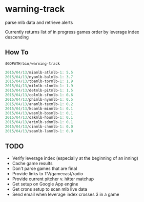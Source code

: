 # warning-track
parse mlb data and retrieve alerts

Currently returns list of in progress games order by leverage index descending

## How To
```go
$GOPATH/bin/warning-track

2015/04/13/miamlb-atlmlb-1: 5.5
2015/04/13/nyamlb-balmlb-1: 3.7
2015/04/13/tbamlb-tormlb-1: 1.9
2015/04/13/milmlb-slnmlb-1: 1.9
2015/04/13/detmlb-pitmlb-1: 1.5
2015/04/13/colmlb-sfnmlb-1: 0.6
2015/04/13/phimlb-nynmlb-1: 0.5
2015/04/13/anamlb-texmlb-1: 0.2
2015/04/13/kcamlb-minmlb-1: 0.1
2015/04/13/wasmlb-bosmlb-1: 0.1
2015/04/13/oakmlb-houmlb-1: 0.1
2015/04/13/arimlb-sdnmlb-1: 0.1
2015/04/13/cinmlb-chnmlb-1: 0.0
2015/04/13/seamlb-lanmlb-1: 0.0
```

## TODO

* Verify leverage index (especially at the beginning of an inning)
* Cache game results
* Don't parse games that are final
* Provide links to TV/gamecast/radio
* Provide current pitcher v. hitter matchup
* Get setup on Google App engine
* Get crons setup to scan mlb live data
* Send email when leverage index crosses 3 in a game
